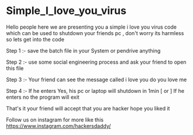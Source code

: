 # Simple_I_love_you_virus
Hello people here we are presenting you a simple i love you virus code which can be used to shutdown your friends pc , don't worry its harmless so lets get into the code

Step 1 :- save the batch file in your System or pendrive anything 

Step 2 :- use some social engineering process and ask your friend to open this file 

Step 3 :- Your friend can see the message called i love you do you love me 

Step 4 :- If he enters Yes, his pc or laptop will shutdown in 1min [ or ] If he enters no the program will exit 

That's it your friend will accept that you are hacker hope you liked it 

Follow us on instagram for more like this 
https://www.instagram.com/hackersdaddy/
